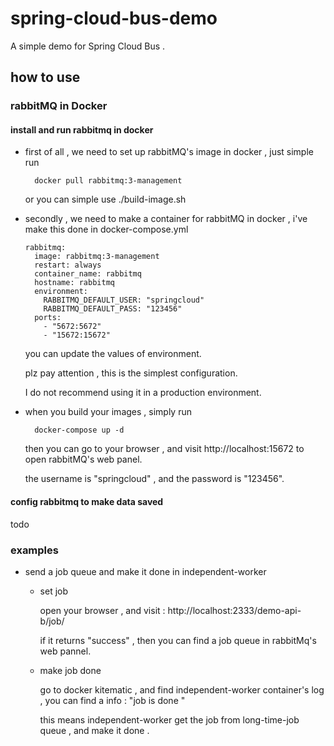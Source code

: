 # spring-cloud-bus-demo
A simple demo for Spring Cloud Bus . 

## how to use 

### rabbitMQ in Docker 

#### install and run rabbitmq in docker 

* first of all , we need to set up rabbitMQ's image in docker , just simple run 

        docker pull rabbitmq:3-management
        
    or you can simple use ./build-image.sh
    
* secondly , we need to make a container for rabbitMQ in docker , i've make this done in docker-compose.yml

      rabbitmq:
        image: rabbitmq:3-management
        restart: always
        container_name: rabbitmq
        hostname: rabbitmq
        environment:
          RABBITMQ_DEFAULT_USER: "springcloud"
          RABBITMQ_DEFAULT_PASS: "123456"
        ports:
          - "5672:5672"
          - "15672:15672"

    you can update the values of environment.
    
    plz pay attention , this is the simplest configuration. 
    
    I do not recommend using it in a production environment.
    
* when you build your images , simply run 

        docker-compose up -d 
    
    then you can go to your browser , and visit http://localhost:15672 to open rabbitMQ's web panel.
    
    the username is "springcloud" , and the password is "123456".    

#### config rabbitmq to make data saved 

todo

### examples 

* send a job queue and make it done in independent-worker

    * set job 
    
        open your browser , and visit : http://localhost:2333/demo-api-b/job/
        
        if it returns "success" , then you can find a job queue in rabbitMq's web pannel.
        
    * make job done 
    
        go to docker kitematic , and find independent-worker container's log , you can find a info : "job is done "
        
        this means independent-worker get the job from long-time-job queue , and make it done . 




